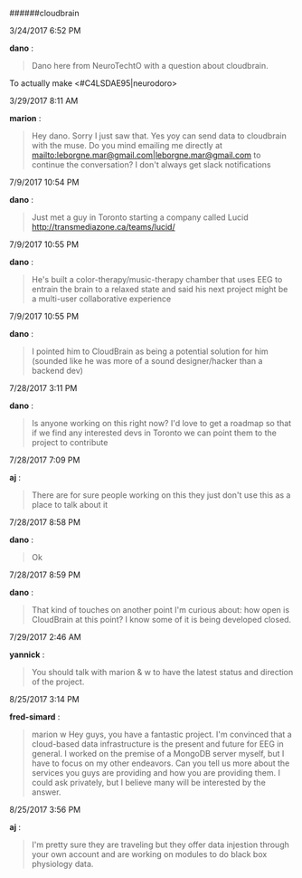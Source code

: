 ######cloudbrain

3/24/2017 6:52 PM

 **dano** :

 >Dano here from NeuroTechtO with a question about cloudbrain.

> 


> 
To actually make <#C4LSDAE95|neurodoro>

3/29/2017 8:11 AM

 **marion** :

 >Hey dano. Sorry I just saw that. Yes yoy can send data to cloudbrain with the muse. Do you mind emailing me directly at <mailto:leborgne.mar@gmail.com|leborgne.mar@gmail.com> to continue the conversation? I don't always get slack notifications 

7/9/2017 10:54 PM

 **dano** :

 >Just met a guy in Toronto starting a company called Lucid <http://transmediazone.ca/teams/lucid/>

7/9/2017 10:55 PM

 **dano** :

 >He's built a color-therapy/music-therapy chamber that uses EEG to entrain the brain to a relaxed state and said his next project might be a multi-user collaborative experience

7/9/2017 10:55 PM

 **dano** :

 >I pointed him to CloudBrain as being a potential solution for him (sounded like he was more of a sound designer/hacker than a backend dev)

7/28/2017 3:11 PM

 **dano** :

 >Is anyone working on this right now? I'd love to get a roadmap so that if we find any interested devs in Toronto we can point them to the project to contribute

7/28/2017 7:09 PM

 **aj** :

 >There are for sure people working on this they just don't use this as a place to talk about it

7/28/2017 8:58 PM

 **dano** :

 >Ok

7/28/2017 8:59 PM

 **dano** :

 >That kind of touches on another point I'm curious about: how open is CloudBrain at this point? I know some of it is being developed closed.

7/29/2017 2:46 AM

 **yannick** :

 >You should talk with marion &amp; w to have the latest status and direction of the project.

8/25/2017 3:14 PM

 **fred-simard** :

 >marion w Hey guys, you have a fantastic project. I'm convinced that a cloud-based data infrastructure is the present and future for EEG in general. I worked on the premise of a MongoDB server myself, but I have to focus on my other endeavors. Can you tell us more about the services you guys are providing and how you are providing them. I could ask privately, but I believe many will be interested by the answer.

8/25/2017 3:56 PM

 **aj** :

 >I'm pretty sure they are traveling but they offer data injestion through your own account and are working on modules to do black box physiology data.


